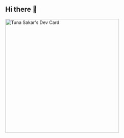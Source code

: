 ## Hi there 👋

<a href="https://app.daily.dev/tunasakar"><img src="https://api.daily.dev/devcards/v2/lEft7xC6Agc2SmV6Tbd4H.png?type=default&r=93f" width="356" alt="Tuna Sakar's Dev Card"/></a>
